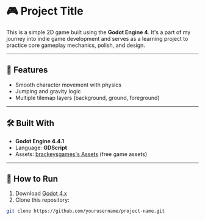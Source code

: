 # 🎮 Project Title
This is a simple 2D game built using the **Godot Engine 4**. It's a part of my journey into indie game development and serves as a learning project to practice core gameplay mechanics, polish, and design.

---

## 🚀 Features
- Smooth character movement with physics
- Jumping and gravity logic
- Multiple tilemap layers (background, ground, foreground)
---

## 🛠 Built With

- **Godot Engine 4.4.1**
- Language: **GDScript**
- Assets: [brackeysgames's Assets](https://brackeysgames.itch.io/brackeys-platformer-bundle) (free game assets)
---

## 🧩 How to Run

1. Download [Godot 4.x](https://godotengine.org/download)
2. Clone this repository:

```bash
git clone https://github.com/yourusername/project-name.git
